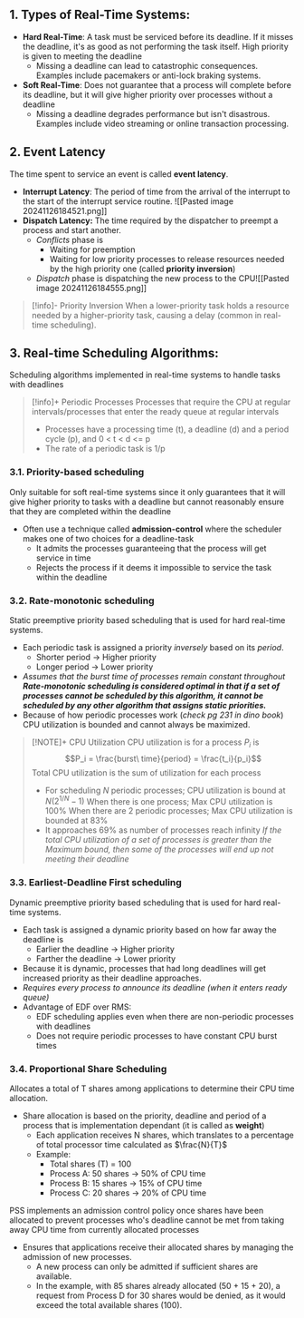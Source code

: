 ## 1. Types of Real-Time Systems:
 - **Hard Real-Time**: A task must be serviced before its deadline. If it misses the deadline, it's as good as not performing the task itself. High priority is given to meeting the deadline
	 - Missing a deadline can lead to catastrophic consequences. Examples include pacemakers or anti-lock braking systems.
 - **Soft Real-Time**: Does not guarantee that a process will complete before its deadline, but it will give higher priority over processes without a deadline
	 - Missing a deadline degrades performance but isn't disastrous. Examples include video streaming or online transaction processing.

## 2. Event Latency
The time spent to service an event is called **event latency**.
- **Interrupt Latency**: The period of time from the arrival of the interrupt to the start of the interrupt service routine. ![[Pasted image 20241126184521.png]]
- **Dispatch Latency:** The time required by the dispatcher to preempt a process and start another.
	- *Conflicts* phase is 
		- Waiting for preemption
		- Waiting for low priority processes to release resources needed by the high priority one (called **priority inversion**)
	- *Dispatch* phase is dispatching the new process to the CPU![[Pasted image 20241126184555.png]]
> [!info]- Priority Inversion
> When a lower-priority task holds a resource needed by a higher-priority task, causing a delay (common in real-time scheduling).

## 3. Real-time Scheduling Algorithms:
Scheduling algorithms implemented in real-time systems to handle tasks with deadlines
> [!info]+ Periodic Processes
> Processes that require the CPU at regular intervals/processes that enter the ready queue at regular intervals
> - Processes have a processing time (t), a deadline (d) and a period cycle (p), and 0 < t < d <= p
> - The rate of a periodic task is 1/p

### 3.1. Priority-based scheduling
Only suitable for soft real-time systems since it only guarantees that it will give higher priority to tasks with a deadline but cannot reasonably ensure that they are completed within the deadline
- Often use a technique called **admission-control** where the scheduler makes one of two choices for a deadline-task
	- It admits the processes guaranteeing that the process will get service in time
	- Rejects the process if it deems it impossible to service the task within the deadline

### 3.2. Rate-monotonic scheduling
 Static preemptive priority based scheduling that is used for hard real-time systems.
 - Each periodic task is assigned a priority *inversely* based on its *period*. 
	 - Shorter period -> Higher priority
	 - Longer period -> Lower priority
- *Assumes that the burst time of processes remain constant throughout*
***Rate-monotonic scheduling is considered optimal in that if a set of processes cannot be scheduled by this algorithm, it cannot be scheduled by any other algorithm that assigns static priorities.***
- Because of how periodic processes work (*check pg 231 in dino book*) CPU utilization is bounded and cannot always be maximized. 

> [!NOTE]+ CPU Utilization
> CPU utilization is for a process $P_i$ is $$P_i = \frac{burst\ time}{period} = \frac{t_i}{p_i}$$
> Total CPU utilization is the sum of utilization for each process
> - For scheduling $N$ periodic processes; CPU utilization is bound at $N(2^{1/N} - 1)$
> When there is one process; Max CPU utilization is 100%
> When there are 2 periodic processes; Max CPU utilization is bounded at 83%
> - It approaches 69% as number of processes reach infinity
> *If the total CPU utilization of a set of processes is greater than the Maximum bound, then some of the processes will end up not meeting their deadline*

### 3.3. Earliest-Deadline First scheduling
Dynamic preemptive priority based scheduling that is used for hard real-time systems.
- Each task is assigned a dynamic priority based on how far away the deadline is
	- Earlier the deadline -> Higher priority
	- Farther the deadline -> Lower priority
- Because it is dynamic, processes that had long deadlines will get increased priority as their deadline approaches.
- *Requires every process to announce its deadline (when it enters ready queue)*
- Advantage of EDF over RMS:
	- EDF scheduling applies even when there are non-periodic processes with deadlines
	- Does not require periodic processes to have constant CPU burst times

### 3.4. Proportional Share Scheduling 
Allocates a total of T shares among applications to determine their CPU time allocation.
- Share allocation is based on the priority, deadline and period of a process that is implementation dependant (it is called as **weight**)
	- Each application receives N shares, which translates to a percentage of total processor time calculated as $\frac{N}{T}$
	- Example:
	    - Total shares (T) = 100
	    - Process A: 50 shares → 50% of CPU time
	    - Process B: 15 shares → 15% of CPU time
	    - Process C: 20 shares → 20% of CPU time

PSS implements an admission control policy once shares have been allocated to prevent processes who's deadline cannot be met from taking away CPU time from currently allocated processes
- Ensures that applications receive their allocated shares by managing the admission of new processes.
	- A new process can only be admitted if sufficient shares are available.
	- In the example, with 85 shares already allocated (50 + 15 + 20), a request from Process D for 30 shares would be denied, as it would exceed the total available shares (100).